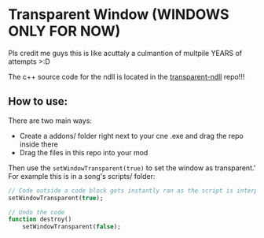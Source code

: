 # Transparent Window (WINDOWS ONLY FOR NOW)
Pls credit me guys this is like acuttaly a culmantion of multpile YEARS of attempts >:D

The c++ source code for the ndll is located in the [transparent-ndll](https://github.com/lunarcleint/transparent-ndll) repo!!!

## How to use:
There are two main ways:
- Create a addons/ folder right next to your cne .exe and drag the repo inside there
- Drag the files in this repo into your mod

Then use the `setWindowTransparent(true)` to set the window as transparent.'
For example this is in a song's scripts/ folder:
```haxe
// Code outside a code block gets instantly ran as the script is interperated for the first time
setWindowTransparent(true);

// Undo the code
function destroy() 
    setWindowTransparent(false);
```
